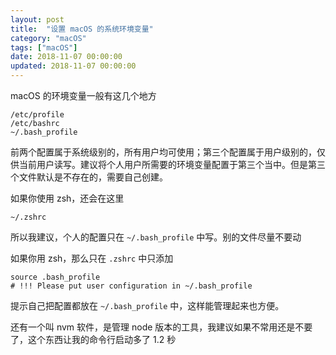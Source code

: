 ```yaml
---
layout: post
title:  "设置 macOS 的系统环境变量"
category: "macOS"
tags: ["macOS"]
date: 2018-11-07 00:00:00
updated: 2018-11-07 00:00:00
---
```


macOS 的环境变量一般有这几个地方

```
/etc/profile
/etc/bashrc
~/.bash_profile
```

<!-- more -->

前两个配置属于系统级别的，所有用户均可使用；第三个配置属于用户级别的，仅供当前用户读写。建议将个人用户所需要的环境变量配置于第三个当中。但是第三个文件默认是不存在的，需要自己创建。

如果你使用 zsh，还会在这里

```
~/.zshrc
```

所以我建议，个人的配置只在 `~/.bash_profile` 中写。别的文件尽量不要动

如果你用 zsh，那么只在 `.zshrc` 中只添加

```
source .bash_profile
# !!! Please put user configuration in ~/.bash_profile
```

提示自己把配置都放在 `~/.bash_profile` 中，这样能管理起来也方便。

还有一个叫 nvm 软件，是管理 node 版本的工具，我建议如果不常用还是不要了，这个东西让我的命令行启动多了 1.2 秒

